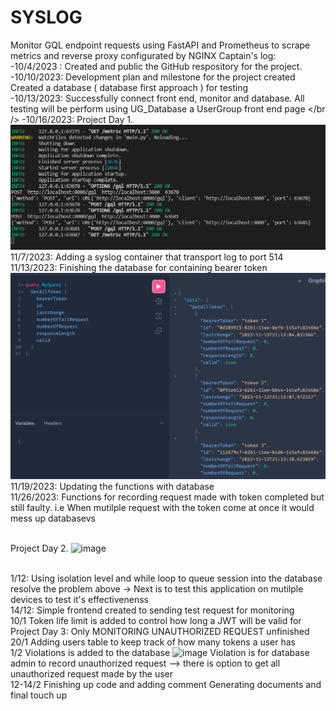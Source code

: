 # SYSLOG
Monitor GQL endpoint requests using FastAPI and Prometheus to scrape metrics and reverse proxy configurated by NGINX
Captain's log:
<br />
-10/4/2023 : Created and public the GitHub respository for the project.
<br />
-10/10/2023: Development plan and milestone for the project created
            Created a database ( database first approach ) for testing
<br />
-10/13/2023: Successfully connect front end, monitor and database. All testing will be perform using UG_Database a UserGroup front end page
</br />
-10/16/2023: Project Day 1. 
![Tunneling request through application](image-1.png)
<br/> 11/7/2023: Adding a syslog container that transport log to port 514
<br/>11/13/2023: Finishing the database for containing bearer token 
![Function GetAllToken return all tokens in database](image.png)
<br /> 11/19/2023: Updating the functions with database
<br />11/26/2023: Functions for recording request made with token completed but still faulty. i.e When mutilple request with the token come at once it would mess up databasevs

<br /> Project Day 2.
![image](https://github.com/doucharm/SYSLOG/assets/115186767/93446eee-d42b-4728-abaf-b6371fd58b7e)

<br /> 1/12: Using isolation level and while loop to queue session into the database resolve the problem above
-> Next is to test this application on mutilple devices to test it's effectivenenss
<br /> 14/12: Simple frontend created to sending test request for monitoring
<br /> 10/1 Token life limit is added to control how long a JWT will be valid for
<br /> Project Day 3:
     Only MONITORING UNAUTHORIZED REQUEST unfinished
<br /> 20/1 Adding users table to keep track of how many tokens a user has
<br /> 1/2 Violations is added to the database 
![image](https://github.com/doucharm/SYSLOG/assets/115186767/845385f5-ea7a-42fb-b6d4-d146ec6eaa76)
Violation is for database admin to record unauthorized request --> there is option to get all unauthorized request made by the user
<br /> 12-14/2 Finishing up code and adding comment
Generating documents and final touch up


